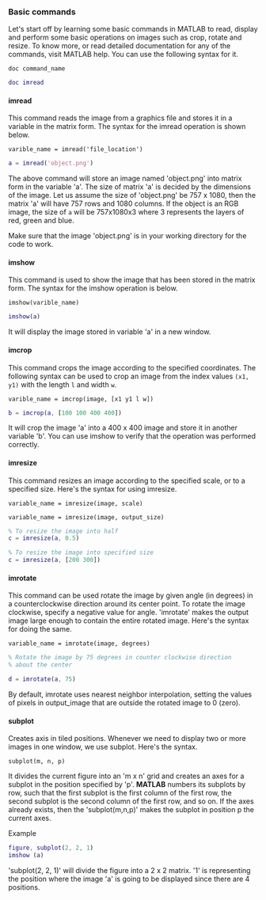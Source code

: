 ### Basic commands

Let's start off by learning some basic commands in MATLAB to read, display and perform some basic operations on images such as crop, rotate and resize. To know more, or read detailed documentation for any of the commands, visit MATLAB help. You can use the following syntax for it.

`doc command_name`

```MATLAB
doc imread
```

#### imread

This command reads the image from a graphics file and stores it in a variable in the matrix form. The syntax for the imread operation is shown below.

`varible_name = imread('file_location')`

```MATLAB
a = imread('object.png')
```

The above command will store an image named 'object.png' into matrix form in the variable 'a'. The size of matrix 'a' is decided by the dimensions of the image. Let us assume the size of 'object.png' be 757 x 1080, then the matrix 'a' will have 757 rows and 1080 columns. If the object is an RGB image, the size of `a` will be 757x1080x3 where 3 represents the layers of red, green and blue. 

Make sure that the image 'object.png' is in your working directory for the code to work.

#### imshow

This command is used to show the image that has been stored in the matrix form. The syntax for the imshow operation is below.

`imshow(varible_name)`

```MATLAB
imshow(a)
```

It will display the image stored in variable 'a' in a new window.


#### imcrop
This command crops the image according to the specified coordinates. The following syntax can be used to crop an image from the index values `(x1, y1)` with the length `l` and width `w`.


`varible_name = imcrop(image, [x1 y1 l w])`

```MATLAB
b = imcrop(a, [100 100 400 400])
```

It will crop the image 'a' into a 400 x 400 image and store it in another variable 'b'. You can use imshow to verify that the operation was performed correctly.

#### imresize

This command resizes an image according to the specified scale, or to a specified size. Here's the syntax for using imresize.

`variable_name = imresize(image, scale)`

`variable_name = imresize(image, output_size)`

```MATLAB
% To resize the image into half
c = imresize(a, 0.5)

% To resize the image into specified size
c = imresize(a, [200 300])
```

#### imrotate

This command can be used rotate the image by given angle (in degrees) in a counterclockwise direction around its center point. To rotate the image clockwise, specify a negative value for angle. 'imrotate' makes the output image large enough to contain the entire rotated image. Here's the syntax for doing the same.

`variable_name = imrotate(image, degrees)`

```MATLAB
% Rotate the image by 75 degrees in counter clockwise direction
% about the center

d = imrotate(a, 75)
```

By default, imrotate uses nearest neighbor interpolation, setting the values of pixels in output_image that are outside the rotated image to 0 (zero).


#### subplot

Creates axis in tiled positions. Whenever we need to display two or more images in one window, we use subplot. Here's the syntax.

`subplot(m, n, p)`

It divides the current figure into an 'm x n' grid and creates an axes for a subplot in the position specified by 'p'. **MATLAB** numbers its subplots by row, such that the first subplot is the first column of the first row, the second subplot is the second column of the first row, and so on. If the axes already exists, then the 'subplot(m,n,p)' makes the subplot in position p the current axes.

Example

```MATLAB
figure, subplot(2, 2, 1)
imshow (a)
```

'subplot(2, 2, 1)' will divide the figure into a 2 x 2 matrix. '1' is representing the position where the image 'a' is going to be displayed since there are 4 positions.